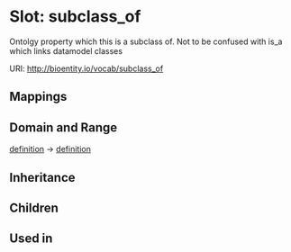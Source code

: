 # Slot: subclass_of


Ontolgy property which this is a subclass of. Not to be confused with is_a which links datamodel classes

URI: http://bioentity.io/vocab/subclass_of
## Mappings

## Domain and Range

[definition](Definition.md) -> [definition](Definition.md)
## Inheritance

## Children

## Used in

